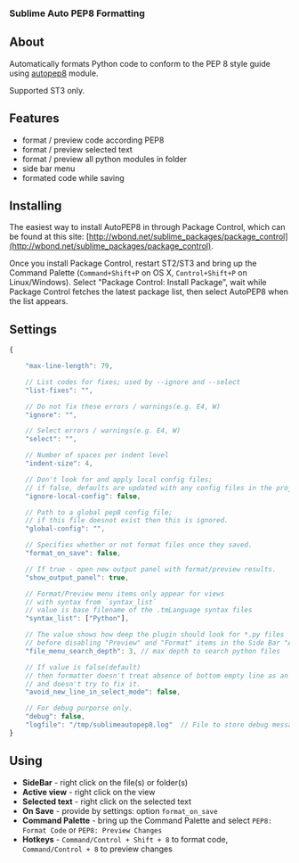 ### Sublime Auto PEP8 Formatting

## About
Automatically formats Python code to conform to the PEP 8 style guide using [autopep8](https://github.com/hhatto/autopep8) module.

Supported ST3 only.

## Features
+ format / preview code according PEP8
+ format / preview selected text
+ format / preview all python modules in folder
+ side bar menu
+ formated code while saving

## Installing
The easiest way to install AutoPEP8 in through Package Control,
which can be found at this site: [http://wbond.net/sublime_packages/package_control](http://wbond.net/sublime_packages/package_control).

Once you install Package Control, restart ST2/ST3 and bring up the Command Palette (`Command+Shift+P` on OS X, `Control+Shift+P` on Linux/Windows). Select "Package Control: Install Package", wait while Package Control fetches the latest package list, then select AutoPEP8 when the list appears.

## Settings
```javascript
{

    "max-line-length": 79,

    // List codes for fixes; used by --ignore and --select
    "list-fixes": "",

    // Do not fix these errors / warnings(e.g. E4, W)
    "ignore": "",

    // Select errors / warnings(e.g. E4, W)
    "select": "",

    // Number of spaces per indent level
    "indent-size": 4,

    // Don't look for and apply local config files;
    // if false, defaults are updated with any config files in the project's root directory.
    "ignore-local-config": false,

    // Path to a global pep8 config file;
    // if this file doesnot exist then this is ignored.
    "global-config": "",

    // Specifies whether or not format files once they saved.
    "format_on_save": false,

    // If true - open new output panel with format/preview results.
    "show_output_panel": true,

    // Format/Preview menu items only appear for views
    // with syntax from `syntax_list`
    // value is base filename of the .tmLanguage syntax files
    "syntax_list": ["Python"],

    // The value shows how deep the plugin should look for *.py files
    // before disabling "Preview" and "Format" items in the Side Bar "AutoPep8" Context Menu.
    "file_menu_search_depth": 3, // max depth to search python files

    // If value is false(default)
    // then formatter doesn't treat absence of bottom empty line as an error
    // and doesn't try to fix it.
    "avoid_new_line_in_select_mode": false,

    // For debug purporse only.
    "debug": false,
    "logfile": "/tmp/sublimeautopep8.log"  // File to store debug messages.
}
```

## Using

+ **SideBar** - right click on the file(s) or folder(s)
+ **Active view** - right click on the view
+ **Selected text** - right click on the selected text
+ **On Save** - provide by settings: option `format_on_save`
+ **Command Palette** - bring up the Command Palette and select `PEP8: Format Code` or `PEP8: Preview Changes`
+ **Hotkeys** - `Command/Control + Shift + 8` to format code, `Command/Control + 8` to preview changes
